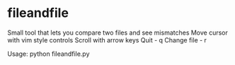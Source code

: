 # fileandfile
Small tool that lets you compare two files and see mismatches
Move cursor with vim style controls
Scroll with arrow keys
Quit - q
Change file - r

Usage: python fileandfile.py <file1> <file2>
